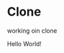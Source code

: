 # Clone
working oin clone
<!DOCTYPE html>
<html lang="en">
<head>
   <title>A Simple HTML Document</title>
</head>
<body>
   <p>Hello World!</p>
</body>
</html>
